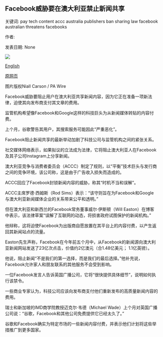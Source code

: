 ## Facebook威胁要在澳大利亚禁止新闻共享

关键词: pay tech content accc australia publishers ban sharing law facebook australian threatens facebooks

作者: 

发表日期: None

![](https://ichef.bbci.co.uk/news/1024/branded_news/3B87/production/_114193251_tv063034841.jpg)

[English](Facebook%20threatens%20news%20sharing%20ban%20in%20Australia.md)

[原网页](https://www.bbc.com/news/business-53981034)

图片版权Niall Carson / PA Wire

Facebook威胁要阻止用户在澳大利亚共享新闻内容，因为它正在准备一项新法律，迫使其向发布商支付其文章的费用。

监管机构希望像Facebook和Google这样的科技巨头为从新闻媒体转贴的内容付费。

上个月，谷歌警告其用户，其搜索服务可能因此“严重恶化”。

Facebook阻止新闻共享的最新举动加剧了科技公司与监管机构之间的紧张关系。

社交媒体网络表示，如果拟议的立法成为法律，它将阻止澳大利亚人在Facebook及其子公司Instagram上分享新闻。

澳大利亚竞争与消费者委员会（ACCC）制定了规则，以“平衡”技术巨头与发行商之间的竞争环境，该公司称，这是由于广告收入损失而造成的。

ACCC回应了Facebook封锁新闻内容的威胁，称其“时机不当和误解”。

ACCC主席罗德·西姆斯（Rod Sims）表示：“该守则旨在为Facebook和Google与澳大利亚新闻媒体企业的关系带来公平和透明。”

但在澳大利亚和新西兰的Facebook常务董事威尔·伊斯顿（Will Easton）在博客中表示，该法律草案“误解了互联网的动态，将损害政府试图保护的新闻机构。”

他辩称，这将迫使Facebook为出版商自愿放置在其平台上的内容付费，以产生返回其新闻站点的流量。

Easton先生声称，Facebook在今年前五个月中，从Facebook的新闻源向澳大利亚新闻网站发送了23亿次点击，价值约2亿澳元（合1.48亿美元； 1.1亿英镑）。

他说，阻止新闻“不是我们的第一选择，而是我们的最后选择。”他补充说，Facebook允许家人和朋友联系的其他服务不会受到影响。

一位Facebook发言人告诉英国广播公司，它将“很快提供具体细节”，说明如何执行该禁令。

一些商业专家认为，科技公司应该向发布商支付他们重新发布的高质量新闻内容的费用。

瑞士和新加坡的IMD商学院教授迈克尔·韦德（Michael Wade）上个月对英国广播公司说：“谷歌，Facebook和其他公司免费提供它已经太久了。”

谷歌和Facebook确实为特定市场的一些新闻内容付费，并表示他们计划将这些举措推广到更多国家。